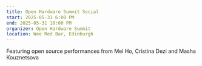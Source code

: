 ```yaml
---
title: Open Hardware Summit Social
start: 2025-05-31 6:00 PM
end: 2025-05-31 10:00 PM
organizer: Open Hardware Summit
location: Wee Red Bar, Edinburgh
---
```


Featuring open source performances from Mel Ho, Cristina Dezi and Masha Kouznetsova 
